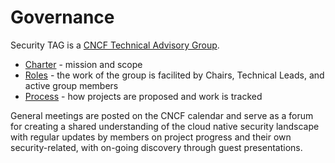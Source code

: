 # Governance

Security TAG is a [CNCF Technical Advisory
Group](https://github.com/cncf/toc/tree/main/tags).

* [Charter](charter.md) - mission and scope
* [Roles](roles.md) - the work of the group is facilited by Chairs, Technical
  Leads, and active group members
* [Process](process.md) - how projects are proposed and work is tracked

General meetings are posted on the CNCF calendar and serve as a forum for
creating a shared understanding of the cloud native security landscape with
regular updates by members on project progress and their own security-related,
with on-going discovery through guest presentations.

